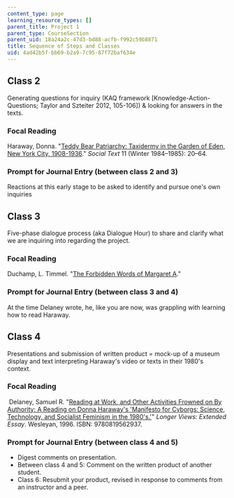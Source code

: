```yaml
---
content_type: page
learning_resource_types: []
parent_title: Project 1
parent_type: CourseSection
parent_uid: 18a24a2c-47d3-bd88-acfb-f992c59b8871
title: Sequence of Steps and Classes
uid: 4ad42b5f-bb69-b2a9-7c95-87f72baf634e
---
```


Class 2
-------

Generating questions for inquiry (KAQ framework \[Knowledge-Action-Questions; Taylor and Szteiter 2012, 105-106\]) & looking for answers in the texts.

### Focal Reading

Haraway, Donna. "[Teddy Bear Patriarchy: Taxidermy in the Garden of Eden, New York City, 1908-1936](https://www.jstor.org/stable/466593?seq=1#page_scan_tab_contents)." _Social Text_ 11 (Winter 1984–1985): 20–64. 

### Prompt for Journal Entry (between class 2 and 3)

Reactions at this early stage to be asked to identify and pursue one's own inquiries

Class 3
-------

Five-phase dialogue process (aka Dialogue Hour) to share and clarify what we are inquiring into regarding the project. 

### Focal Reading

Duchamp, L. Timmel. "[The Forbidden Words of Margaret A](http://ltimmelduchamp.com/stories/margaret.pdf)." 

### Prompt for Journal Entry (between class 3 and 4)

At the time Delaney wrote, he, like you are now, was grappling with learning how to read Haraway.

Class 4
-------

Presentations and submission of written product = mock-up of a museum display and text interpreting Haraway's video or texts in their 1980's context.

### Focal Reading

 Delaney, Samuel R. "[Reading at Work, and Other Activities Frowned on By Authority: A Reading on Donna Haraway's 'Manifesto for Cyborgs: Science, Technology, and Socialist Feminism in the 1980's.'](https://muse.jhu.edu/chapter/36525)" _Longer Views: Extended Essay_. Wesleyan, 1996. ISBN: 9780819562937.

### Prompt for Journal Entry (between class 4 and 5)

*   Digest comments on presentation.
*   Between class 4 and 5: Comment on the written product of another student.
*   Class 6: Resubmit your product, revised in response to comments from an instructor and a peer.